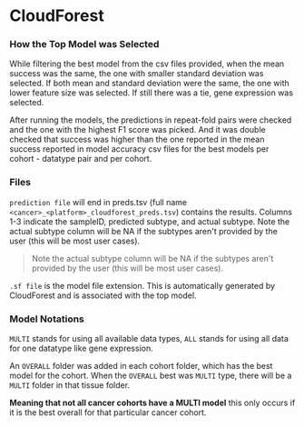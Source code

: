 # CloudForest

### How the Top Model was Selected
While filtering the best model from the csv files provided, when the mean
success was the same, the one with smaller standard deviation was selected.  If both mean and
standard deviation were the same, the one with lower feature size was selected. If still there
was a tie, gene expression was selected.

After running the models, the predictions in repeat-fold pairs were checked
and the one with the highest F1 score was picked. And it was double checked that success
was higher than the one reported in the mean success reported in model
accuracy  csv files for the best models per cohort - datatype pair and per
cohort.


### Files
`prediction file` will end in preds.tsv (full name `<cancer>_<platform>_cloudforest_preds.tsv`) contains the results. Columns 1-3 indicate the sampleID, predicted subtype, and actual subtype. Note the actual subtype column will be NA if the subtypes aren't provided by the user (this will be most user cases).
> Note the actual subtype column will be NA if the subtypes aren't provided by the user (this will be most user cases).

`.sf file` is the model file extension. This is automatically generated by CloudForest and is associated with the top model.


### Model Notations
`MULTI` stands for using all available data types, `ALL` stands for using
all data for one datatype like gene expression.

An `OVERALL` folder was added in each cohort folder, which has the best model
for the cohort. When the `OVERALL` best was `MULTI` type, there will be a `MULTI`
folder in that tissue folder.

**Meaning that not all cancer cohorts have a MULTI model** this only occurs if it is the best overall for that particular cancer cohort.
